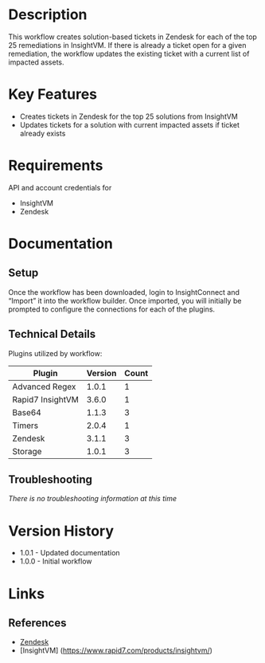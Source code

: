 # Description

This workflow creates solution-based tickets in Zendesk for each of the top 25 remediations in InsightVM.  If there is already a ticket open for a given remediation, the workflow updates the existing ticket with a current list of impacted assets.

# Key Features

* Creates tickets in Zendesk for the top 25 solutions from InsightVM
* Updates tickets for a solution with current impacted assets if ticket already exists

# Requirements

API and account credentials for

* InsightVM
* Zendesk

# Documentation

## Setup

Once the workflow has been downloaded, login to InsightConnect and “Import” it into the workflow builder. Once imported, you will initially be prompted to configure the connections for each of the plugins.

## Technical Details

Plugins utilized by workflow:

|Plugin|Version|Count|
|----|----|--------|
|Advanced Regex|1.0.1|1|
|Rapid7 InsightVM|3.6.0|1|
|Base64|1.1.3|3|
|Timers|2.0.4|1|
|Zendesk|3.1.1|3|
|Storage|1.0.1|3|

## Troubleshooting

_There is no troubleshooting information at this time_

# Version History

* 1.0.1 - Updated documentation
* 1.0.0 - Initial workflow

# Links

## References

* [Zendesk](https://www.zendesk.com)
* [InsightVM] (https://www.rapid7.com/products/insightvm/)
